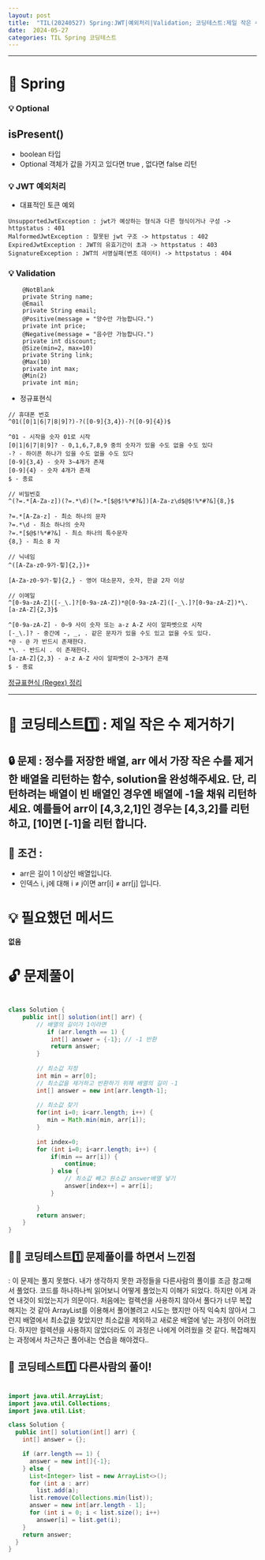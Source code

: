 ```yaml
---
layout: post
title:  "TIL(20240527) Spring:JWT|예외처리|Validation; 코딩테스트:제일 작은 수 제거하기;"
date:  2024-05-27
categories: TIL Spring 코딩테스트
---
```


---------------------------------------------------------------------


# 📌 Spring 

### 💡 Optional
## isPresent() 
- boolean 타입
- Optional 객체가 값을 가지고 있다면 true , 없다면 false 리턴

### 💡 JWT 예외처리
- 대표적인 토큰 예외 

```
UnsupportedJwtException : jwt가 예상하는 형식과 다른 형식이거나 구성 -> httpstatus : 401
MalformedJwtException : 잘못된 jwt 구조 -> httpstatus : 402
ExpiredJwtException : JWT의 유효기간이 초과 -> httpstatus : 403
SignatureException : JWT의 서명실패(변조 데이터) -> httpstatus : 404
```

### 💡 Validation
```
    @NotBlank 
    private String name;
    @Email
    private String email;
    @Positive(message = "양수만 가능합니다.")
    private int price;
    @Negative(message = "음수만 가능합니다.")
    private int discount;
    @Size(min=2, max=10)
    private String link;
    @Max(10)
    private int max;
    @Min(2)
    private int min;
```

- 정규표현식
```
// 휴대폰 번호
^01([0|1|6|7|8|9]?)-?([0-9]{3,4})-?([0-9]{4})$

^01 - 시작을 숫자 01로 시작
[0|1|6|7|8|9]? - 0,1,6,7,8,9 중의 숫자가 있을 수도 없을 수도 있다
-? - 하이픈 하나가 있을 수도 없을 수도 있다
[0-9]{3,4} - 숫자 3~4개가 존재
[0-9]{4} - 숫자 4개가 존재
$ - 종료

// 비밀번호 
^(?=.*[A-Za-z])(?=.*\d)(?=.*[$@$!%*#?&])[A-Za-z\d$@$!%*#?&]{8,}$

?=.*[A-Za-z] - 최소 하나의 문자
?=.*\d - 최소 하나의 숫자
?=.*[$@$!%*#?&] - 최소 하나의 특수문자
{8,} - 최소 8 자

// 닉네임
^([A-Za-z0-9가-힣]{2,})+

[A-Za-z0-9가-힣]{2,} - 영어 대소문자, 숫자, 한글 2자 이상

// 이메일
^[0-9a-zA-Z]([-_\.]?[0-9a-zA-Z])*@[0-9a-zA-Z]([-_\.]?[0-9a-zA-Z])*\.[a-zA-Z]{2,3}$

^[0-9a-zA-Z] - 0~9 사이 숫자 또는 a-z A-Z 사이 알파벳으로 시작 
[-_\.]? - 중간에 -, _, . 같은 문자가 있을 수도 있고 없을 수도 있다.
*@ - @ 가 반드시 존재한다.
*\. - 반드시 . 이 존재한다.
[a-zA-Z]{2,3} - a-z A-Z 사이 알파벳이 2~3개가 존재
$ - 종료
```

[정규표현식 (Regex) 정리](https://hamait.tistory.com/342)



---------------------------------------------------------------------

# 📌 코딩테스트1️⃣ : 제일 작은 수 제거하기

## 🔒 문제 : 정수를 저장한 배열, arr 에서 가장 작은 수를 제거한 배열을 리턴하는 함수, solution을 완성해주세요. 단, 리턴하려는 배열이 빈 배열인 경우엔 배열에 -1을 채워 리턴하세요. 예를들어 arr이 [4,3,2,1]인 경우는 [4,3,2]를 리턴 하고, [10]면 [-1]을 리턴 합니다.

## 🚫 조건 : 
- arr은 길이 1 이상인 배열입니다.
- 인덱스 i, j에 대해 i ≠ j이면 arr[i] ≠ arr[j] 입니다.


# 💡 필요했던 메서드
**없음**

# 🔓 문제풀이

```java

class Solution {
    public int[] solution(int[] arr) {
        // 배열의 길이가 1이라면 
           if (arr.length == 1) {
            int[] answer = {-1}; // -1 반환
            return answer;
        }
        
        // 최소값 지정
        int min = arr[0];
        // 최소값을 제거하고 반환하기 위해 배열의 길이 -1
        int[] answer = new int[arr.length-1];
        
        // 최소값 찾기
        for(int i=0; i<arr.length; i++) {
           min = Math.min(min, arr[i]);
        }
        
        int index=0;
        for (int i=0; i<arr.length; i++) {
            if(min == arr[i]) { 
                continue;
            } else {
                // 최소값 빼고 원소값 answer배열 넣기
                answer[index++] = arr[i]; 
            }
            
        }
        return answer;
    }
}

```

## 🤷‍♀️ 코딩테스트1️⃣ 문제풀이를 하면서 느낀점
: 이 문제는 풀지 못했다. 내가 생각하지 못한 과정들을 다른사람의 풀이를 조금 참고해서 풀었다.
코드를 하나하나씩 읽어보니 어떻게 풀었는지 이해가 되었다. 하지만 이게 과연 내것이 되었는지가 의문이다.
처음에는 컬렉션을 사용하지 않아서 풀다가 너무 복잡해지는 것 같아 ArrayList를 이용해서 풀어볼려고 시도는 했지만 아직 익숙치 않아서 그런지 
배열에서 최소값을 찾았지만 최소값을 제외하고 새로운 배열에 넣는 과정이 어려웠다. 하지만 컬렉션을 사용하지 않았더라도 이 과정은 나에게 어려웠을 것 같다. 복잡해지는 과정에서 차근차근 풀어내는 연습을 해야겠다.. 


## 🎈 코딩테스트1️⃣ 다른사람의 풀이! 

```java

import java.util.ArrayList;
import java.util.Collections;
import java.util.List;

class Solution {
  public int[] solution(int[] arr) {
    int[] answer = {};

    if (arr.length == 1) {
      answer = new int[]{-1};
    } else {
      List<Integer> list = new ArrayList<>();
      for (int a : arr)
        list.add(a);
      list.remove(Collections.min(list));
      answer = new int[arr.length - 1];
      for (int i = 0; i < list.size(); i++)
        answer[i] = list.get(i);
    }
    return answer;
  }
}

```




